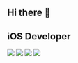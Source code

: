 ## Hi there 👋


## iOS Developer
<p>
  <img src="https://img.shields.io/badge/reactiveX-20232a.svg?style=for-the-badge&logo=reactiveX&logoColor=B7178C" />
  <img src="https://img.shields.io/badge/Swift-20232a.svg?style=for-the-badge&logo=swift&logoColor=F05138" />
  <img src="https://img.shields.io/badge/vapor-20232a.svg?style=for-the-badge&logo=vapor&logoColor=0D0D0D" />
  <img src="https://img.shields.io/badge/python-20232a.svg?style=for-the-badge&logo=python&logoColor=3776AB" />
</p>
<!--
**JunSeo99/JunSeo99** is a ✨ _special_ ✨ repository because its `README.md` (this file) appears on your GitHub profile.

Here are some ideas to get you started:

- 🔭 I’m currently working on ...
- 🌱 I’m currently learning ...
- 👯 I’m looking to collaborate on ...
- 🤔 I’m looking for help with ...
- 💬 Ask me about ...
- 📫 How to reach me: ...
- 😄 Pronouns: ...
- ⚡ Fun fact: ...
-->
